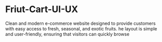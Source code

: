 # Friut-Cart-UI-UX
Clean and modern e-commerce website designed to provide customers with easy access to fresh, seasonal, and exotic  fruits. he layout is simple and user-friendly, ensuring that visitors can quickly browse
